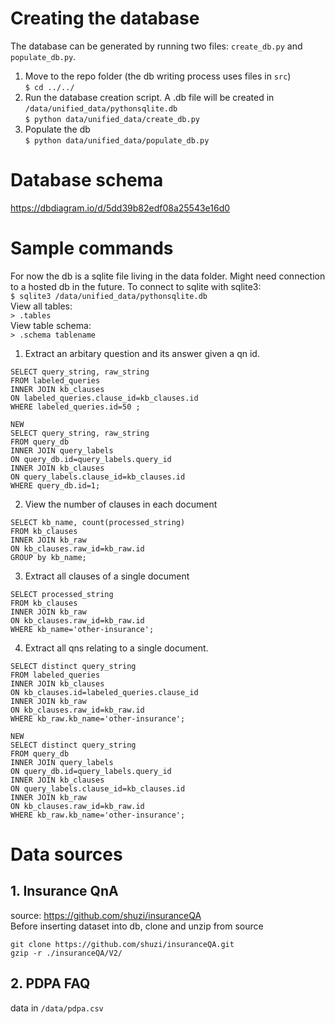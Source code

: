 # Creating the database
The database can be generated by running two files: `create_db.py` and `populate_db.py`.  
1. Move to the repo folder (the db writing process uses files in `src`)  
```$ cd ../../```
2. Run the database creation script. A .db file will be created in `/data/unified_data/pythonsqlite.db`  
```$ python data/unified_data/create_db.py```
3. Populate the db  
```$ python data/unified_data/populate_db.py```

# Database schema
https://dbdiagram.io/d/5dd39b82edf08a25543e16d0

# Sample commands
For now the db is a sqlite file living in the data folder. Might need connection to a hosted db in the future. To connect to sqlite with sqlite3:  
`$ sqlite3 /data/unified_data/pythonsqlite.db`  
View all tables:  
`> .tables`  
View table schema:  
`> .schema tablename`
1.  Extract an arbitary question and its answer given a qn id.  
```
SELECT query_string, raw_string  
FROM labeled_queries  
INNER JOIN kb_clauses  
ON labeled_queries.clause_id=kb_clauses.id  
WHERE labeled_queries.id=50 ;

NEW
SELECT query_string, raw_string 
FROM query_db 
INNER JOIN query_labels 
ON query_db.id=query_labels.query_id 
INNER JOIN kb_clauses 
ON query_labels.clause_id=kb_clauses.id 
WHERE query_db.id=1;
```  
2.  View the number of clauses in each document
```
SELECT kb_name, count(processed_string) 
FROM kb_clauses 
INNER JOIN kb_raw 
ON kb_clauses.raw_id=kb_raw.id
GROUP by kb_name;
```
3.  Extract all clauses of a single document
```
SELECT processed_string 
FROM kb_clauses 
INNER JOIN kb_raw 
ON kb_clauses.raw_id=kb_raw.id 
WHERE kb_name='other-insurance';
```
4.  Extract all qns relating to a single document.
```
SELECT distinct query_string 
FROM labeled_queries 
INNER JOIN kb_clauses 
ON kb_clauses.id=labeled_queries.clause_id 
INNER JOIN kb_raw 
ON kb_clauses.raw_id=kb_raw.id 
WHERE kb_raw.kb_name='other-insurance';

NEW
SELECT distinct query_string 
FROM query_db 
INNER JOIN query_labels 
ON query_db.id=query_labels.query_id
INNER JOIN kb_clauses
ON query_labels.clause_id=kb_clauses.id 
INNER JOIN kb_raw 
ON kb_clauses.raw_id=kb_raw.id 
WHERE kb_raw.kb_name='other-insurance';
```
# Data sources
## 1. Insurance QnA
source: https://github.com/shuzi/insuranceQA  
Before inserting dataset into db, clone and unzip from source
```
git clone https://github.com/shuzi/insuranceQA.git
gzip -r ./insuranceQA/V2/
```
## 2. PDPA FAQ
data in `/data/pdpa.csv`